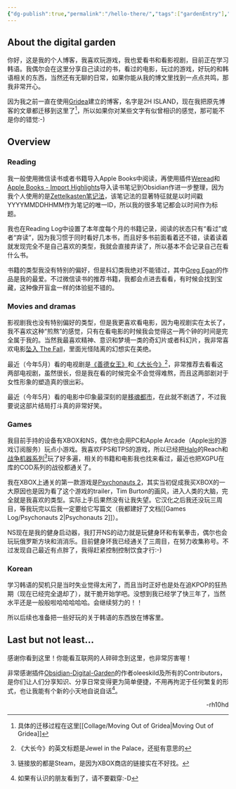 ```yaml
---
{"dg-publish":true,"permalink":"/hello-there/","tags":["gardenEntry"],"created":"2025-06-05T11:40:31.949+08:00"}
---
```


## About the digital garden

你好，这是我的个人博客，我喜欢玩游戏，我也爱看书和看影视剧，目前正在学习韩语。我偶尔会在这里分享自己读过的书，看过的电影，玩过的游戏，好玩的和韩语相关的东西，当然还有无聊的日常，如果你能从我的博文里找到一点点共鸣，那我非常开心。

因为我之前一直在使用[Gridea](https://github.com/getgridea/gridea)建立的博客，名字是2H ISLAND，现在我把原先博客的文章都迁移到这里了[^1]，所以如果你对某些文字有似曾相识的感觉，那可能不是你的错觉:-)

## Overview

### Reading

我一般使用微信读书或者书籍导入Apple Books中阅读，再使用插件[Weread](https://github.com/zhaohongxuan/obsidian-weread-plugin)和[Apple Books - Import Highlights](https://github.com/bandantonio/obsidian-apple-books-highlights-plugin)导入读书笔记到Obsidian作进一步整理，因为我个人使用的是[Zettelkasten笔记法](https://zettelkasten.de/overview/)，该笔记法的显著特征就是以时间戳YYYYMMDDHHMM作为笔记的唯一ID，所以我的很多笔记都会以时间作为标题。

我也在Reading Log中设置了本年度每个月的书籍记录，阅读的状态只有“看过”或者“弃读”，因为我习惯于同时看好几本书，而且好多书前面看着还不错，读着读着就发现完全不是自己喜欢的类型，我就会直接弃读了，所以基本不会记录自己在看什么书。

书籍的类型我没有特别的偏好，但是科幻类我绝对不能错过，其中[Greg Egan](https://www.gregegan.net)的作品是我的最爱。不过微信读书的推荐书籍，我都会点进去看看，有时候会找到宝藏，这种像开盲盒一样的体验挺不错的。

### Movies and dramas

影视剧我也没有特别偏好的类型，但是我更喜欢看电影，因为电视剧实在太长了，我不喜欢这种“煎熬”的感觉，只有在看电影的时候我会觉得这一两个钟的时间是完全属于我的。当然我最喜欢精神、意识和梦境一类的奇幻片或者科幻片，我非常喜欢电影[坠入 The Fall](https://www.imdb.com/title/tt0460791/?ref_=fn_all_ttl_3)，里面光怪陆离的幻想实在美绝。

最近（今年5月）看的电视剧是[《善德女王》](https://zh.wikipedia.org/zh-hk/善德女王_(韓國電視劇))和[《大长今》](https://zh.wikipedia.org/zh-tw/大長今_(電視劇))[^2]，非常推荐去看看这两部电视剧，虽然很长，但是我在看的时候完全不会觉得难熬，而且这两部剧对于女性形象的塑造真的很出彩。

最近（今年5月）看的电影中印象最深刻的是[移魂都市](https://www.imdb.com/title/tt0118929/)，在此就不剧透了，不过我要说这部片结局打斗真的非常好笑。

### Games

我目前手持的设备有XBOX和NS，偶尔也会用PC和Apple Arcade（Apple出的游戏订阅服务）玩点小游戏。我喜欢FPS和TPS的游戏，所以已经把[Halo](https://store.steampowered.com/app/976730/Halo_The_Master_Chief_Collection/)的Reach和[战争机器系列](https://store.steampowered.com/search/?developer=The%20Coalition)[^3]玩了好多遍，相关的书籍和电影我也找来看过，最近也把XGPU在库的COD系列的战役都通关了。

我在XBOX上通关的第一款游戏是[Psychonauts 2](https://store.steampowered.com/app/607080/Psychonauts_2/)，其实当初促成我买XBOX的一大原因也是因为看了这个游戏的trailer，Tim Burton的画风，进入人类的大脑，完全就是我喜欢的类型。实际上手后果然没有让我失望。它汉化之后我还没玩三周目，等我玩完以后我一定要给它写篇文（我都建好了文档[[Games Log/Psychonauts 2\|Psychonauts 2]]）。

NS现在是我的健身启动器，我打开NS的动力就是玩健身环和有氧拳击，偶尔也会玩玩俄罗斯方块和消消乐。目前健身环我已经通关了三周目，在努力收集称号。不过发现自己最近有点胖了，我得赶紧控制控制饮食才行:-)

### Korean

学习韩语的契机只是当时失业觉得太闲了，而且当时正好也是处在追KPOP的狂热期（现在已经完全退却了），就干脆开始学吧。没想到我已经学了快三年了，当然水平还是一般般啦哈哈哈哈哈。会继续努力的！！

所以后续也准备把一些好玩的关于韩语的东西放在博客里。

## Last but not least...

感谢你看到这里！你能看互联网的人碎碎念到这里，也非常厉害喔！

非常感谢插件[Obsidian-Digital-Garden](https://github.com/oleeskild/obsidian-digital-garden)的作者oleeskild及所有的Contributors，是你们让人们分享知识、分享日常变得更为简单便捷，不用再拘泥于任何繁复的形式，也让我能有个新的小天地自说自话[^4]。

<div style="text-align: right;">-rh10hd</div>

[^1]: 具体的迁移过程在这里[[Collage/Moving Out of Gridea\|Moving Out of Gridea]]
[^2]: 《大长今》的英文标题是Jewel in the Palace，还挺有意思的
[^3]: 链接放的都是Steam，是因为XBOX商店的链接实在不好找。
[^4]: 如果有认识的朋友看到了，请不要戳穿:-D